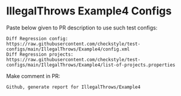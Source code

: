 # IllegalThrows Example4 Configs
Paste below given to PR description to use such test configs:
```
Diff Regression config: https://raw.githubusercontent.com/checkstyle/test-configs/main/IllegalThrows/Example4/config.xml
Diff Regression projects: https://raw.githubusercontent.com/checkstyle/test-configs/main/IllegalThrows/Example4/list-of-projects.properties
```
Make comment in PR:
```
Github, generate report for IllegalThrows/Example4
```
